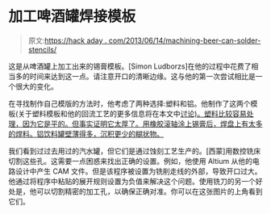 # 加工啤酒罐焊接模板

> 原文:[https://hack aday . com/2013/06/14/machining-beer-can-solder-stencils/](https://hackaday.com/2013/06/14/machining-beer-can-solder-stencils/)

这是从啤酒罐上加工出来的锡膏模板。[Simon Ludborzs]在他的过程中花费了相当多的时间来达到这一点。请注意开口的清晰边缘。这与他的第一次尝试相比是一个很大的变化。

在寻找制作自己模版的方法时，他考虑了两种选择:塑料和铝。他制作了这两个模板(关于塑料模板和他的回流工艺的更多信息将在本文中[讨论)。塑料比较容易处理，因为它是平的。但事实证明它太厚了。用橡胶滚轴涂上锡膏后，焊盘上有太多的焊料。铝饮料罐壁薄得多，沉积更少的糊状物。](http://ludzinc.blogspot.com.au/2013/06/stencil-success.html)

我们看到过过去用过的汽水罐，但它们是通过蚀刻工艺生产的。[西蒙]用数控铣床切割这些孔。这需要一点困惑来找出正确的设置。例如，他使用 Altium 从他的电路设计中产生 CAM 文件。但是该程序被设置为铣削走线的外部，导致开口过大。他通过将程序中粘贴的展开规则设置为负值来解决这个问题。使用铣刀的另一个好处是，他可以切割精密的加工孔，以确保正确对准。你可以在这张图片的上角看到它们。